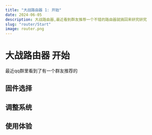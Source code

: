 ```yaml
---
title: "大战路由器 1: 开始"
date: 2024-06-05
description: 大战路由器,最近看到群友推荐一个不错的路由器就搞回来研究研究
slug: "router/Start"
image: router.png
---
```


# 大战路由器 开始

最近qq群里看到了有一个群友推荐的

## 固件选择

## 调整系统

## 使用体验
